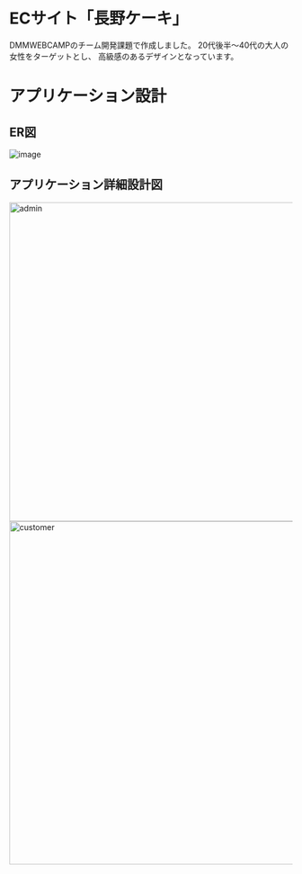 #  ECサイト「長野ケーキ」

DMMWEBCAMPのチーム開発課題で作成しました。
20代後半〜40代の大人の女性をターゲットとし、
高級感のあるデザインとなっています。

# アプリケーション設計
## ER図
![image](https://user-images.githubusercontent.com/78312000/119122111-229d5200-ba69-11eb-8722-119ac1c7e103.png)

## アプリケーション詳細設計図

<img width="567" alt="admin" src="https://user-images.githubusercontent.com/78312000/119119428-254a7800-ba66-11eb-938e-21dad4855472.png">

<img width="610" alt="customer" src="https://user-images.githubusercontent.com/78312000/119121828-d7833f00-ba68-11eb-93c9-a7b4925e9281.png">
